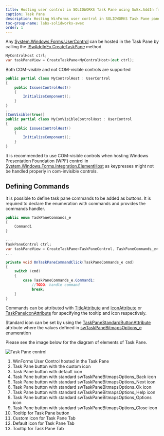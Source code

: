 ```yaml
---
title: Hosting user control in SOLIDWORKS Task Pane using SwEx.AddIn framework
caption: Task Pane
description: Hosting WinForms user control in SOLIDWORKS Task Pane panel using SwEx.AddIn framework
toc-group-name: labs-solidworks-swex
order: 1
---
```

Any [System.Windows.Forms.UserControl](https://docs.microsoft.com/en-us/dotnet/api/system.windows.forms.usercontrol?view=netframework-4.8) can be hosted in the Task Pane by calling the [ISwAddInEx.CreateTaskPane](https://docs.codestack.net/swex/add-in/html/Overload_CodeStack_SwEx_AddIn_Base_ISwAddInEx_CreateTaskPane.htm) method.

~~~ cs
MyControlHost ctrl;
var taskPaneView = CreateTaskPane<MyControlHost>(out ctrl);
~~~

Both COM-visible and not COM-visible controls are supported

~~~ cs
public partial class MyControlHost : UserControl
{
    public IssuesControlHost()
    {
        InitializeComponent();
    }
}
...
[ComVisible(true)]
public partial class MyComVisibleControlHost : UserControl
{
    public IssuesControlHost()
    {
        InitializeComponent();
    }
}
~~~

It is recommended to use COM-visible controls when hosting Windows Presentation Foundation (WPF) control in [System.Windows.Forms.Integration.ElementHost](https://docs.microsoft.com/en-us/dotnet/api/system.windows.forms.integration.elementhost?view=netframework-4.8) as keypresses might not be handled properly in com-invisible controls.

## Defining Commands

It is possible to define task pane commands to be added as buttons. It is required to declare the enumeration with commands and provides the commands handler.

~~~ cs
public enum TaskPaneCommands_e
{
    Command1
}

...
TaskPaneControl ctrl;
var taskPaneView = CreateTaskPane<TaskPaneControl, TaskPaneCommands_e>(OnTaskPaneCommandClick, out ctrl);
...

private void OnTaskPaneCommandClick(TaskPaneCommands_e cmd)
{
    switch (cmd)
    {
        case TaskPaneCommands_e.Command1:
            //TODO: handle command
            break;
    }
}
~~~

Commands can be attributed with [TitleAttribute](https://docs.codestack.net/swex/common/html/T_CodeStack_SwEx_Common_Attributes_TitleAttribute.htm) and [IconAttribute](https://docs.codestack.net/swex/common/html/T_CodeStack_SwEx_Common_Attributes_IconAttribute.htm) or [TaskPaneIconAttribute](https://docs.codestack.net/swex/add-in/html/T_CodeStack_SwEx_AddIn_Attributes_TaskPaneIconAttribute.htm) for specifying the tooltip and icon respectively.

Standard icon can be set by using the [TaskPaneStandardButtonAttribute](https://docs.codestack.net/swex/add-in/html/T_CodeStack_SwEx_AddIn_Attributes_TaskPaneStandardButtonAttribute.htm) attribute where the values defined in [swTaskPaneBitmapsOptions_e](https://help.solidworks.com/2012/english/api/swconst/SolidWorks.Interop.swconst~SolidWorks.Interop.swconst.swTaskPaneBitmapsOptions_e.html?id=483920098ca24c378c00773c02483619) enumeration

Please see the image below for the diagram of elements of Task Pane.

![Task Pane control](task-pane.png)

1. WinForms User Control hosted in the Task Pane
1. Task Pane button with the custom icon
1. Task Pane button with default icon
1. Task Pane button with standard swTaskPaneBitmapsOptions_Back icon
1. Task Pane button with standard swTaskPaneBitmapsOptions_Next icon
1. Task Pane button with standard swTaskPaneBitmapsOptions_Ok icon
1. Task Pane button with standard swTaskPaneBitmapsOptions_Help icon
1. Task Pane button with standard swTaskPaneBitmapsOptions_Options icon
1. Task Pane button with standard swTaskPaneBitmapsOptions_Close icon
1. Tooltip for Task Pane button
1. Custom icon for Task Pane Tab
1. Default icon for Task Pane Tab
1. Tooltip for Task Pane Tab